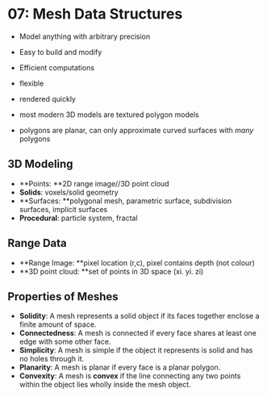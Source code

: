 # 07: Mesh Data Structures

* Model anything with arbitrary precision 

* Easy to build and modify

* Efficient computations


+ flexible

+ rendered quickly

+ most modern 3D models are textured polygon models

- polygons are planar, can only approximate curved surfaces with _many_ polygons

## 3D Modeling

* **Points: **2D range image\/\/3D point cloud
*  **Solids**: voxels\/solid geometry
* **Surfaces: **polygonal mesh, parametric surface, subdivision surfaces, implicit surfaces
* **Procedural**: particle system, fractal

## Range Data

* **Range Image: **pixel location \(r,c\), pixel contains depth \(not colour\)
* **3D point cloud: **set of points in 3D space \(xi. yi. zi\)



## **Properties of Meshes**

* **Solidity**: A mesh represents a solid object if its faces together enclose a finite amount of space.
* **Connectedness**: A mesh is connected if every face shares at least one edge with some other face.
* **Simplicity**: A mesh is simple if the object it represents is solid and has no holes through it.
* **Planarity**: A mesh is planar if every face is a planar polygon.
* **Convexity**: A mesh is **convex** if the line connecting any two points within the object lies wholly inside the mesh object.




